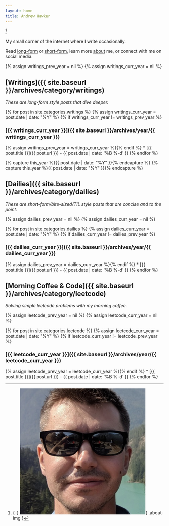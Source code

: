 ```yaml
---
layout: home
title: Andrew Hawker
---
```


[^photo]

My small corner of the internet where I write occasionally.

Read [long-form](#writings) or [short-form](#dailies), learn more [about](about) me, or connect with me on social media.

[^photo]: {-}
  ![Me](/assets/images/pages/resume-me.jpg){ .about-img }

{% assign writings_prev_year = nil %}
{% assign writings_curr_year = nil %}

## [Writings]({{ site.baseurl }}/archives/category/writings)

_These are long-form style posts that dive deeper._

{% for post in site.categories.writings %}
{% assign writings_curr_year = post.date | date: "%Y" %}
{% if writings_curr_year != writings_prev_year %}
### [{{ writings_curr_year }}]({{ site.baseurl }}/archives/year/{{ writings_curr_year }})
{% assign writings_prev_year = writings_curr_year %}{% endif %} * [{{ post.title }}]({{ post.url }}) - {{ post.date | date: '%B %-d' }}
{% endfor %}

{% capture this_year %}{{ post.date | date: "%Y" }}{% endcapture %}
{% capture this_year %}{{ post.date | date: "%Y" }}{% endcapture %}

## [Dailies]({{ site.baseurl }}/archives/category/dailies)

_These are short-form/bite-sized/TIL style posts that are concise and to the point._

{% assign dailies_prev_year = nil %}
{% assign dailies_curr_year = nil %}

{% for post in site.categories.dailies %}
{% assign dailies_curr_year = post.date | date: "%Y" %}
{% if dailies_curr_year != dailies_prev_year %}
### [{{ dailies_curr_year }}]({{ site.baseurl }}/archives/year/{{ dailies_curr_year }})
{% assign dailies_prev_year = dailies_curr_year %}{% endif %} * [{{ post.title }}]({{ post.url }}) - {{ post.date | date: '%B %-d' }}
{% endfor %}

## [Morning Coffee & Code]({{ site.baseurl }}/archives/category/leetcode)

_Solving simple leetcode problems with my morning coffee._

{% assign leetcode_prev_year = nil %}
{% assign leetcode_curr_year = nil %}

{% for post in site.categories.leetcode %}
{% assign leetcode_curr_year = post.date | date: "%Y" %}
{% if leetcode_curr_year != leetcode_prev_year %}
### [{{ leetcode_curr_year }}]({{ site.baseurl }}/archives/year/{{ leetcode_curr_year }})
{% assign leetcode_prev_year = leetcode_curr_year %}{% endif %} * [{{ post.title }}]({{ post.url }}) - {{ post.date | date: '%B %-d' }}
{% endfor %}
